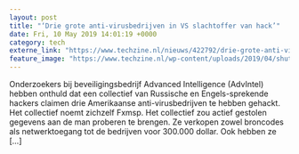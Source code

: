 ```yaml
---
layout: post
title: "‘Drie grote anti-virusbedrijven in VS slachtoffer van hack’"
date: Fri, 10 May 2019 14:01:19 +0000
category: tech
externe_link: "https://www.techzine.nl/nieuws/422792/drie-grote-anti-virusbedrijven-in-vs-slachtoffer-van-hack.html"
feature_image: "https://www.techzine.nl/wp-content/uploads/2019/04/shutterstock_1162999981.jpg"
---
```


Onderzoekers bij beveiligingsbedrijf Advanced Intelligence (AdvIntel) hebben onthuld dat een collectief van Russische en Engels-sprekende hackers claimen drie Amerikaanse anti-virusbedrijven te hebben gehackt. Het collectief noemt zichzelf Fxmsp. Het collectief zou actief gestolen gegevens aan de man proberen te brengen. Ze verkopen zowel broncodes als netwerktoegang tot de bedrijven voor 300.000 dollar. Ook hebben ze [&#8230;]
